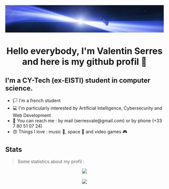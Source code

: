 <img src="./banner.png">

<h1 align="center"> Hello everybody, I'm Valentin Serres and here is my github profil 👋 </h1>

<h2> I'm a CY-Tech (ex-EISTI) student in computer science.</h2>
<ul>
<li>🏳️ I'm a french student</li>
<li>💻 I'm particularly interested by Artificial Intelligence, Cybersecurity and Web Development</li>
<li> 📱 You can reach me : by mail (serresvale@gmail.com) or by phone (+33 7 80 51 07 24)</li>
<li> 😍 Things I love : music 🎵, space 🔭 and video games 🎮</li>
</ul>

## Stats

>  Some statistics about my profil :
>
<p align="center" >
<img src="https://github-readme-stats.vercel.app/api/top-langs/?username=Reloul&theme=radical&layout=compact&custom_title=Languages%20In%20My%20Public%20Codes">
</p>

<p align="center">
<img src="https://github-readme-stats.vercel.app/api?username=Reloul&theme=radical&hide=contribs,issues&custom_title=My%20GitHub%20Stats">
</p>
